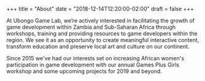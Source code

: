 +++
title = "About"
date = "2018-12-14T12:20:00-02:00"
draft = false
+++

At Ubongo Game Lab, we’re actively interested in facilitating the growth of game development within Zambia and Sub-Saharan Africa through workshops, training and providing resources to game developers within the region. We see it as an opportunity to create meaningful interactive content, transform education and preserve local art and culture on our continent.

Since 2015 we've had our interests set on increasing African women's participation in game development with our annual Games Plus Girls workshop and some upcoming projects for 2019 and beyond.
